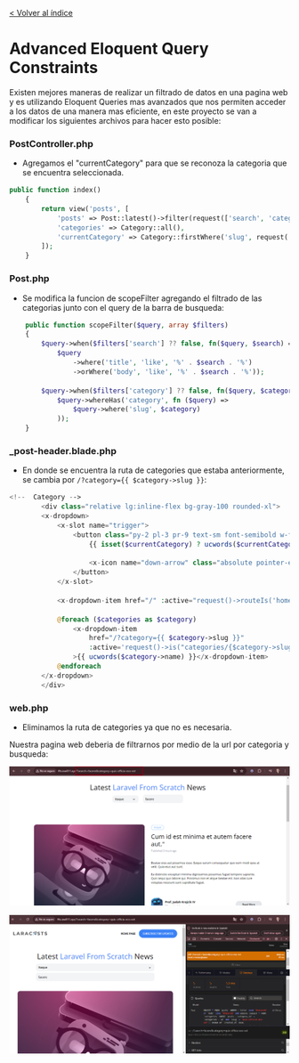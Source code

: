 [< Volver al índice](../index.md)

# Advanced Eloquent Query Constraints

Existen mejores maneras de realizar un filtrado de datos en una pagina web y es utilizando Eloquent Queries mas avanzados que nos permiten acceder a los datos de una manera mas eficiente, en este proyecto se van a modificar los siguientes archivos para hacer esto posible:

### PostController.php
- Agregamos el "currentCategory" para que se reconoza la categoria que se encuentra seleccionada.

```php
public function index()
    {
        return view('posts', [
            'posts' => Post::latest()->filter(request(['search', 'category']))->get(),
            'categories' => Category::all(),
            'currentCategory' => Category::firstWhere('slug', request('category'))
        ]);
    }
```

### Post.php
- Se modifica la funcion de scopeFilter agregando el filtrado de las categorias junto con el query de la barra de busqueda:

```php
    public function scopeFilter($query, array $filters)
    {
        $query->when($filters['search'] ?? false, fn($query, $search) =>
            $query
                ->where('title', 'like', '%' . $search . '%')
                ->orWhere('body', 'like', '%' . $search . '%'));

        $query->when($filters['category'] ?? false, fn($query, $category) =>
            $query->whereHas('category', fn ($query) =>
                $query->where('slug', $category)
            ));
    }
```

### _post-header.blade.php
- En donde se encuentra la ruta de categories que estaba anteriormente, se cambia por `/?category={{ $category->slug }}`:

```php
<!--  Category -->
        <div class="relative lg:inline-flex bg-gray-100 rounded-xl">
        <x-dropdown>
            <x-slot name="trigger">
                <button class="py-2 pl-3 pr-9 text-sm font-semibold w-full lg:w-32 text-left flex lg:inline-flex">
                    {{ isset($currentCategory) ? ucwords($currentCategory->name) : 'Categories' }}

                    <x-icon name="down-arrow" class="absolute pointer-events-none" style="right: 12px;"/>
                </button>
            </x-slot>

            <x-dropdown-item href="/" :active="request()->routeIs('home')">All</x-dropdown-item>

            @foreach ($categories as $category)
                <x-dropdown-item
                    href="/?category={{ $category->slug }}"
                    :active='request()->is("categories/{$category->slug}")'
                >{{ ucwords($category->name) }}</x-dropdown-item>
            @endforeach
        </x-dropdown>
        </div>
```

### web.php

- Eliminamos la ruta de categories ya que no es necesaria.

Nuestra pagina web deberia de filtrarnos por medio de la url por categoria y busqueda:

![Search-Bar&Categories-Filter](../images/Search-Bar&Categories.png)

![Search-Clockwork](../images/Search-Clockwork.png)
